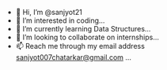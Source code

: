 - 👋 Hi, I’m @sanjyot21
- 👀 I’m interested in coding...
- 🌱 I’m currently learning Data Structures...
- 💞️ I’m looking to collaborate on internships...
- 📫 Reach me through my email address sanjyot007chatarkar@gmail.com ...

<!---
sanjyot21/sanjyot21 is a ✨ special ✨ repository because its `README.md` (this file) appears on your GitHub profile.
You can click the Preview link to take a look at your changes.
--->
